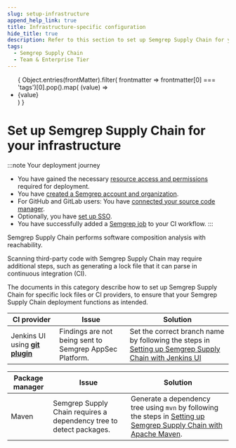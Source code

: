 ```yaml
---
slug: setup-infrastructure
append_help_link: true
title: Infrastructure-specific configuration
hide_title: true
description: Refer to this section to set up Semgrep Supply Chain for your specific tooling or pipeline.
tags:
  - Semgrep Supply Chain
  - Team & Enterprise Tier
---
```




<ul id="tag__badge-list">
{
Object.entries(frontMatter).filter(
    frontmatter => frontmatter[0] === 'tags')[0].pop().map(
    (value) => <li class='tag__badge-item'>{value}</li> )
}
</ul>

# Set up Semgrep Supply Chain for your infrastructure

:::note Your deployment journey
- You have gained the necessary [resource access and permissions](/deployment/checklist) required for deployment.
- You have [created a Semgrep account and organization](/deployment/create-account-and-orgs).
- For GitHub and GitLab users: You have [connected your source code manager](/deployment/connect-scm).
- Optionally, you have [set up SSO](/deployment/sso).
- You have successfully added a [Semgrep job](/deployment/add-semgrep-to-ci) to your CI workflow.
:::

Semgrep Supply Chain performs software composition analysis with reachability.

Scanning third-party code with Semgrep Supply Chain may require additional steps, such as generating a lock file that it can parse in continuous integration (CI).

The documents in this category describe how to set up Semgrep Supply Chain for specific lock files or CI providers, to ensure that your Semgrep Supply Chain deployment functions as intended.

| CI provider                 | Issue   | Solution |
| ----------                  | ------- | ------    |
| Jenkins UI using **[git plugin](https://plugins.jenkins.io/git/)** | Findings are not being sent to Semgrep AppSec Platform.  | Set the correct branch name by following the steps in [Setting up Semgrep Supply Chain with Jenkins UI](/docs/semgrep-supply-chain/setup-jenkins-ui)          |

| Package manager | Issue | Solution |
| ----------     | ------- | ------    |
| Maven | Semgrep Supply Chain requires a dependency tree to detect packages. | Generate a dependency tree using `mvn` by following the steps in [Setting up Semgrep Supply Chain with Apache Maven](/semgrep-supply-chain/setup-maven).  |
